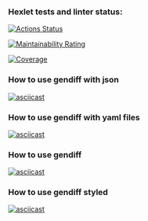 ### Hexlet tests and linter status:
[![Actions Status](https://github.com/igorK1977/python-project-50/actions/workflows/hexlet-check.yml/badge.svg)](https://github.com/igorK1977/python-project-50/actions)

[![Maintainability Rating](https://sonarcloud.io/api/project_badges/measure?project=igorK1977_python-project-50&metric=sqale_rating)](https://sonarcloud.io/summary/new_code?id=igorK1977_python-project-50)

[![Coverage](https://sonarcloud.io/api/project_badges/measure?project=igorK1977_python-project-50&metric=coverage)](https://sonarcloud.io/summary/new_code?id=igorK1977_python-project-50)

### How to use gendiff with json
[![asciicast](https://asciinema.org/a/OvmIBCS7lgeWKU0mRs6OhMtUK.svg)](https://asciinema.org/a/OvmIBCS7lgeWKU0mRs6OhMtUK)

### How to use gendiff with yaml files
[![asciicast](https://asciinema.org/a/jiUbCjuQs7Yve0oqHimf07lI1.svg)](https://asciinema.org/a/jiUbCjuQs7Yve0oqHimf07lI1)

### How to use gendiff
[![asciicast](https://asciinema.org/a/IR3Lu0viVglUMoi7mkVRyeHMt.svg)](https://asciinema.org/a/IR3Lu0viVglUMoi7mkVRyeHMt)

### How to use gendiff styled
[![asciicast](https://asciinema.org/a/lOrPCOqRvJ6rY99l2awDRaZWE.svg)](https://asciinema.org/a/lOrPCOqRvJ6rY99l2awDRaZWE)
